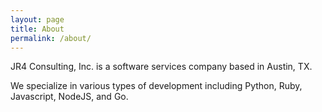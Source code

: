 ```yaml
---
layout: page
title: About
permalink: /about/
---
```


JR4 Consulting, Inc. is a software services company based in Austin, TX.

We specialize in various types of development including Python, Ruby, Javascript, NodeJS, and Go.


